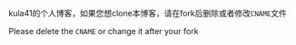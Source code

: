 kula41的个人博客，如果您想clone本博客，请在fork后删除或者修改`CNAME`文件

Please delete the `CNAME` or change it after your fork